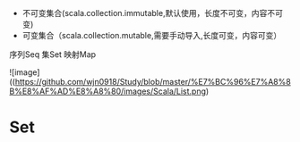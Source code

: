 * 不可变集合(scala.collection.immutable,默认使用，长度不可变，内容不可变)
* 可变集合（scala.collection.mutable,需要手动导入,长度可变，内容可变）

序列Seq
集Set
映射Map



![image]((https://github.com/wjn0918/Study/blob/master/%E7%BC%96%E7%A8%8B%E8%AF%AD%E8%A8%80/images/Scala/List.png)



# Set 

